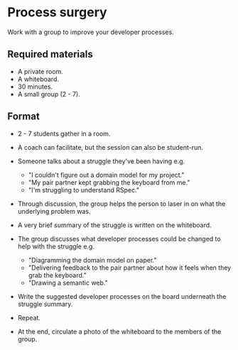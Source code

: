 # Process surgery

Work with a group to improve your developer processes.

## Required materials

* A private room.
* A whiteboard.
* 30 minutes.
* A small group (2 - 7).

## Format

* 2 - 7 students gather in a room.

* A coach can facilitate, but the session can also be student-run.

* Someone talks about a struggle they've been having e.g.
  * "I couldn't figure out a domain model for my project."
  * "My pair partner kept grabbing the keyboard from me."
  * "I'm struggling to understand RSpec."

* Through discussion, the group helps the person to laser in on what the underlying problem was.

* A very brief summary of the struggle is written on the whiteboard.

* The group discusses what developer processes could be changed to help with the struggle e.g.
  * "Diagramming the domain model on paper."
  * "Delivering feedback to the pair partner about how it feels when they grab the keyboard."
  * "Drawing a semantic web."

* Write the suggested developer processes on the board underneath the struggle summary.

* Repeat.

* At the end, circulate a photo of the whiteboard to the members of the group.

